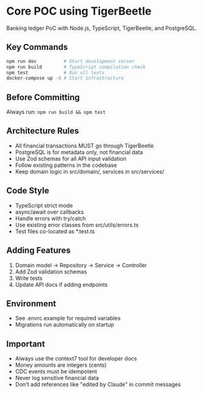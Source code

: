 # Core POC using TigerBeetle

Banking ledger PoC with Node.js, TypeScript, TigerBeetle, and PostgreSQL.

## Key Commands
```bash
npm run dev          # Start development server
npm run build        # TypeScript compilation check
npm test             # Run all tests
docker-compose up -d # Start infrastructure
```

## Before Committing
Always run: `npm run build && npm test`

## Architecture Rules
- All financial transactions MUST go through TigerBeetle
- PostgreSQL is for metadata only, not financial data
- Use Zod schemas for all API input validation
- Follow existing patterns in the codebase
- Keep domain logic in src/domain/, services in src/services/

## Code Style
- TypeScript strict mode
- async/await over callbacks
- Handle errors with try/catch
- Use existing error classes from src/utils/errors.ts
- Test files co-located as *.test.ts

## Adding Features
1. Domain model → Repository → Service → Controller
2. Add Zod validation schemas
3. Write tests
4. Update API docs if adding endpoints

## Environment
- See .envrc.example for required variables
- Migrations run automatically on startup

## Important
- Always use the context7 tool for developer docs
- Money amounts are integers (cents)
- CDC events must be idempotent
- Never log sensitive financial data
- Don't add references like "edited by Claude" in commit messages